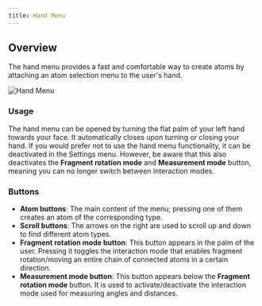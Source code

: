 ```yaml
---
title: Hand Menu
---
```


## Overview
The hand menu provides a fast and comfortable way to create atoms by attaching an atom selection menu to the user's hand.

<img src="/images/manual/hand_menu.gif" alt="Hand Menu" class="mx-auto max-w-md" />

### Usage
The hand menu can be opened by turning the flat palm of your left hand towards your face.
It automatically closes upon turning or closing your hand.
If you would prefer not to use the hand menu functionality, it can be deactivated in the Settings menu.
However, be aware that this also deactivates the **Fragment rotation mode** and **Measurement mode** button, meaning you can no longer switch between interaction modes.

### Buttons
- **Atom buttons**: The main content of the menu; pressing one of them creates an atom of the corresponding type.
- **Scroll buttons**: The arrows on the right are used to scroll up and down to find different atom types.
- **Fragment rotation mode button**: This button appears in the palm of the user. 
Pressing it toggles the interaction mode that enables fragment rotation/moving an entire chain of connected atoms in a certain direction.
- **Measurement mode button**: This button appears below the **Fragment rotation mode** button. 
It is used to activate/deactivate the interaction mode used for measuring angles and distances.